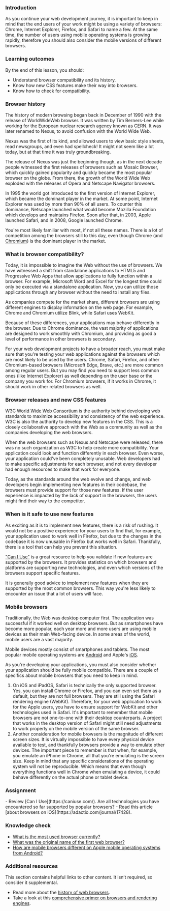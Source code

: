 ### Introduction

As you continue your web development journey, it is important to keep in mind that the end users of your work might be using a variety of browsers: Chrome, Internet Explorer, Firefox, and Safari to name a few. At the same time, the number of users using mobile operating systems is growing rapidly, therefore you should also consider the mobile versions of different browsers.

### Learning outcomes

By the end of this lesson, you should:

- Understand browser compatibility and its history.
- Know how new CSS features make their way into browsers.
- Know how to check for compatibility.

### Browser history

<span id="first-web-browser">The history of modern browsing began back in December of 1990 with the release of WorldWideWeb browser.</span> It was written by Tim Berners-Lee while working for the European nuclear research agency known as CERN. It was later renamed to Nexus, to avoid confusion with the World Wide Web.

Nexus was the first of its kind, and allowed users to view basic style sheets, read newsgroups, and even had spellcheck! It might not seem like a lot today, but at that time it was truly groundbreaking.

The release of Nexus was just the beginning though, as in the next decade people witnessed the first releases of browsers such as Mosaic Browser, which quickly gained popularity and quickly became the most popular browser on the globe. From there, the growth of the World Wide Web exploded with the releases of Opera and Netscape Navigator browsers.

In 1995 the world got introduced to the first version of Internet Explorer, which became the dominant player in the market. At some point, Internet Explorer was used by more than 90% of all users. To counter this dominance, Netscape launched what would become Mozilla Foundation which develops and maintains Firefox. Soon after that, in 2003, Apple launched Safari, and in 2008, Google launched Chrome.

You're most likely familiar with most, if not all these names.<span id="most-used-browser"> There is a lot of competition among the browsers still to this day, even though Chrome (and [Chromium](https://en.wikipedia.org/wiki/Chromium_(web_browser))) is the dominant player in the market</span>.

### What is browser compatibility?

Today, it is impossible to imagine the Web without the use of browsers. We have witnessed a shift from standalone applications to HTML5 and Progressive Web Apps that allow applications to fully function within a browser. For example, Microsoft Word and Excel for the longest time could only be executed via a standalone application. Now, you can utilize those applications through any browser without the need to install any files.

As companies compete for the market share, different browsers are using different engines to display information on the web page. For example, Chrome and Chromium utilize Blink, while Safari uses WebKit.

Because of these differences, your applications may behave differently in the browser. Due to Chrome dominance, the vast majority of applications are designed to work smoothly with Chromium, and providing as good a level of performance in other browsers is secondary.

For your web development projects to have a broader reach, you must make sure that you're testing your web applications against the browsers which are most likely to be used by the users. Chrome, Safari, Firefox, and other Chromium-based browsers (Microsoft Edge, Brave, etc.) are more common among regular users. But you may find you need to support less common ones (like Internet Explorer) as well depending on the user base or the company you work for. For Chromium browsers, if it works in Chrome, it should work in other related browsers as well.

### Browser releases and new CSS features

W3C [World Wide Web Consortium](https://www.w3.org/) is the authority behind developing web standards to maximize accessibility and consistency of the web experience. W3C is also the authority to develop new features in the CSS. This is a closely collaborative approach with the Web as a community as well as the companies developing the web browsers.

When the web browsers such as Nexus and Netscape were released, there was no such organization as W3C to help create more compatibility. Your application could look and function differently in each browser. Even worse, your application could've been completely unusable. Web developers had to make specific adjustments for each browser, and not every developer had enough resources to make that work for everyone.

Today, as the standards around the web evolve and change, and web developers begin implementing new features in their codebase, the browsers must provide support for those new features. If the user experience is impacted by the lack of support in the browsers, the users might find their way to the competitor.

### When is it safe to use new features

As exciting as it is to implement new features, there is a risk of rushing. It would not be a positive experience for your users to find that, for example, your application used to work well in Firefox, but due to the changes in the codebase it is now unusable in Firefox but works well in Safari. Thankfully, there is a tool that can help you prevent this situation.

["Can I Use"](https://caniuse.com/) is a great resource to help you validate if new features are supported by the browsers. It provides statistics on which browsers and platforms are supporting new technologies, and even which versions of the browsers support specific features.

It is generally good advice to implement new features when they are supported by the most common browsers. This way you're less likely to encounter an issue that a lot of users will face.

### Mobile browsers

Traditionally, the Web was desktop computer first. The application was successful if it worked well on desktop browsers. But as smartphones have become more popular, each year more and more users are using mobile devices as their main Web-facing device. In some areas of the world, mobile users are a vast majority.

Mobile devices mostly consist of smartphones and tablets. The most popular mobile operating systems are [Android](<https://en.wikipedia.org/wiki/Android_(operating_system)>) and Apple's [iOS](https://en.wikipedia.org/wiki/IOS).

As you're developing your applications, you must also consider whether your application should be fully mobile compatible. There are a couple of specifics about mobile browsers that you need to keep in mind.

1. <span id="apple-browsers">On iOS and iPadOS, Safari is technically the only supported browser. Yes, you can install Chrome or Firefox, and you can even set them as a default, but they are not full browsers. They are still using the Safari rendering engine (WebKit). Therefore, for your web application to work for the Apple users, you have to ensure support for WebKit and other technologies used in Safari.
It's important to remember that mobile browsers are not one-to-one with their desktop counterparts. A project that works in the desktop version of Safari might still need adjustments to work properly on the mobile version of the same browser.</span>
2. Another consideration for mobile browsers is the magnitude of different screen sizes. It is virtually impossible to have every physical device available to test, and thankfully browsers provide a way to emulate other devices. The important piece to remember is that when, for example, you emulate an iPhone in Chrome, all that you're emulating is the screen size. Keep in mind that any specific considerations of the operating system will not be reproducible. Which means that even though everything functions well in Chrome when emulating a device, it could behave differently on the actual phone or tablet device.

### Assignment

<div class="lesson-content__panel" markdown="1">
- Review [Can I Use](https://caniuse.com/). Are all technologies you have encountered so far supported by popular browsers?
- Read this article [about browsers on iOS](https://adactio.com/journal/17428).
</div>

### Knowledge check

- [What is the most used browser currently?](#most-used-browser)
- [What was the original name of the first web browser?](#first-web-browser)
- [How are mobile browsers different on Apple mobile operating systems from Android?](#apple-browsers)

### Additional resources

This section contains helpful links to other content. It isn’t required, so consider it supplemental.

- Read more about the [history of web browsers](https://www.taskade.com/blog/history-of-web-browsers-internet-online-productivity/).
- Take a look at this [comprehensive primer on browsers and rendering engines](https://www.html5rocks.com/en/tutorials/internals/howbrowserswork/).


